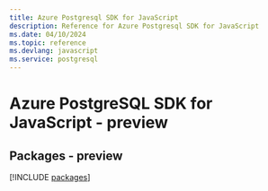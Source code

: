 ```yaml
---
title: Azure Postgresql SDK for JavaScript
description: Reference for Azure Postgresql SDK for JavaScript
ms.date: 04/10/2024
ms.topic: reference
ms.devlang: javascript
ms.service: postgresql
---
```

# Azure PostgreSQL SDK for JavaScript - preview
## Packages - preview
[!INCLUDE [packages](postgresql-index.md)]